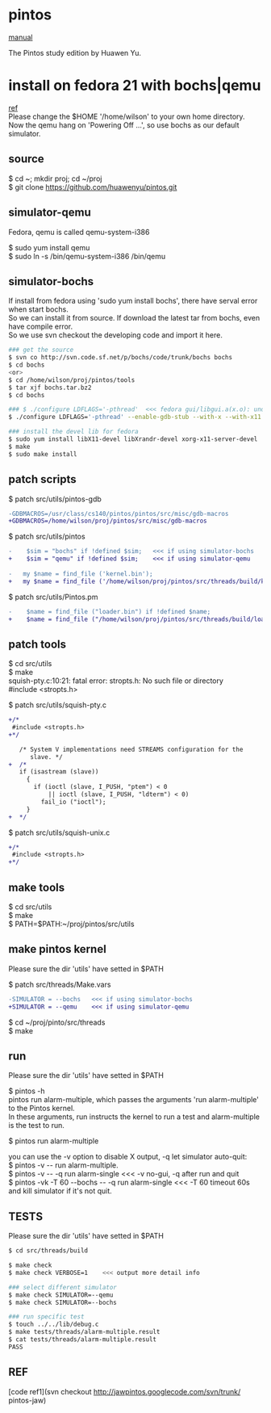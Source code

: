pintos
======
[manual](http://web.stanford.edu/class/cs140/projects/pintos/pintos.html)  
  
The Pintos study edition by Huawen Yu.  

install on fedora 21 with bochs|qemu
====================================

[ref](https://pintosiiith.wordpress.com/2012/09/13/install-pintos-with-qemu/)  
Please change the $HOME '/home/wilson' to your own home directory.  
Now the qemu hang on 'Powering Off ...', so use bochs as our default simulator.

source
------
$ cd ~; mkdir proj; cd ~/proj  
$ git clone https://github.com/huawenyu/pintos.git  

simulator-qemu
--------------
Fedora, qemu is called qemu-system-i386  
  
$ sudo yum install qemu  
$ sudo ln -s /bin/qemu-system-i386 /bin/qemu  

simulator-bochs
---------------
If install from fedora using 'sudo yum install bochs', there have serval error when start bochs.  
So we can install it from source. If download the latest tar from bochs, even have compile error.  
So we use svn checkout the developing code and import it here.  

```bash
### get the source
$ svn co http://svn.code.sf.net/p/bochs/code/trunk/bochs bochs
$ cd bochs
<or>
$ cd /home/wilson/proj/pintos/tools
$ tar xjf bochs.tar.bz2
$ cd bochs

### $ ./configure LDFLAGS='-pthread'  <<< fedora gui/libgui.a(x.o): undefined reference to symbol 'XSetForeground'
$ ./configure LDFLAGS='-pthread' --enable-gdb-stub --with-x --with-x11 --with-term --with-nogui

### install the devel lib for fedora
$ sudo yum install libX11-devel libXrandr-devel xorg-x11-server-devel
$ make
$ sudo make install
```

patch scripts
-------------
$ patch src/utils/pintos-gdb  
```diff
-GDBMACROS=/usr/class/cs140/pintos/pintos/src/misc/gdb-macros
+GDBMACROS=/home/wilson/proj/pintos/src/misc/gdb-macros
```
  
$ patch src/utils/pintos  
```diff
-    $sim = "bochs" if !defined $sim;   <<< if using simulator-bochs
+    $sim = "qemu" if !defined $sim;    <<< if using simulator-qemu
  
-	my $name = find_file ('kernel.bin');
+	my $name = find_file ('/home/wilson/proj/pintos/src/threads/build/kernel.b<
```
  
$ patch src/utils/Pintos.pm  
```diff
-    $name = find_file ("loader.bin") if !defined $name;
+    $name = find_file ("/home/wilson/proj/pintos/src/threads/build/loader.bin") if !defined $name;
```

patch tools
-----------
$ cd src/utils  
$ make  
squish-pty.c:10:21: fatal error: stropts.h: No such file or directory  
 #include <stropts.h>  
  
$ patch src/utils/squish-pty.c  
```diff
+/*
 #include <stropts.h>
+*/

   /* System V implementations need STREAMS configuration for the
      slave. */
+  /*
   if (isastream (slave))
     {
       if (ioctl (slave, I_PUSH, "ptem") < 0
           || ioctl (slave, I_PUSH, "ldterm") < 0)
         fail_io ("ioctl");
     }
+  */
```
  
$ patch src/utils/squish-unix.c  
```diff
+/*
 #include <stropts.h>
+*/
```
  
make tools
----------
$ cd src/utils  
$ make  
$ PATH=$PATH:~/proj/pintos/src/utils  


make pintos kernel
------------------
Please sure the dir 'utils' have setted in $PATH  

$ patch src/threads/Make.vars  
```diff
-SIMULATOR = --bochs   <<< if using simulator-bochs
+SIMULATOR = --qemu    <<< if using simulator-qemu
```
  
$ cd ~/proj/pinto/src/threads  
$ make  

run
---
Please sure the dir 'utils' have setted in $PATH  

$ pintos -h  
pintos run alarm-multiple, which passes the arguments 'run alarm-multiple' to the Pintos kernel.  
In these arguments, run instructs the kernel to run a test and alarm-multiple is the test to run.  

$ pintos run alarm-multiple  

you can use the -v option to disable X output, -q let simulator auto-quit:  
$ pintos -v -- run alarm-multiple.  
$ pintos -v -- -q run alarm-single   <<< -v no-gui, -q after run and quit  
$ pintos -vk -T 60 --bochs -- -q run alarm-single    <<< -T 60 timeout 60s and kill simulator if it's not quit.  

TESTS
-----
Please sure the dir 'utils' have setted in $PATH  

```bash
$ cd src/threads/build

$ make check
$ make check VERBOSE=1    <<< output more detail info

### select different simulator
$ make check SIMULATOR=--qemu
$ make check SIMULATOR=--bochs

### run specific test
$ touch ../../lib/debug.c
$ make tests/threads/alarm-multiple.result
$ cat tests/threads/alarm-multiple.result
PASS
```

REF
---
[code ref1](svn checkout http://jawpintos.googlecode.com/svn/trunk/ pintos-jaw)  

